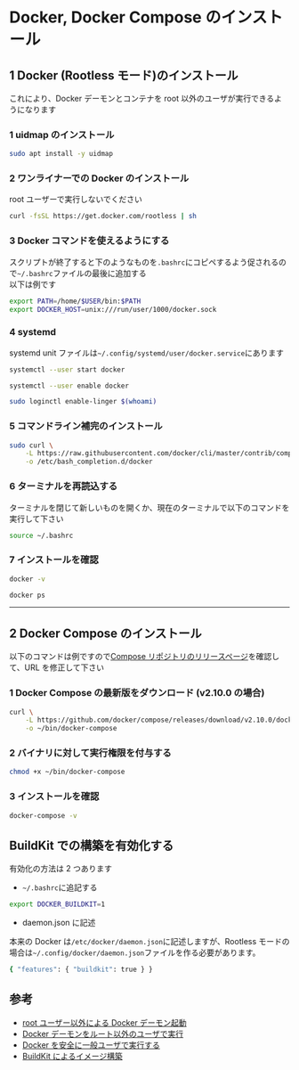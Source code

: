 # Docker, Docker Compose のインストール

## 1 Docker (Rootless モード)のインストール

これにより、Docker デーモンとコンテナを root 以外のユーザが実行できるようになります

### 1 uidmap のインストール

```bash
sudo apt install -y uidmap
```

### 2 ワンライナーでの Docker のインストール

root ユーザーで実行しないでください

```bash
curl -fsSL https://get.docker.com/rootless | sh
```

### 3 Docker コマンドを使えるようにする

スクリプトが終了すると下のようなものを`.bashrc`にコピペするよう促されるので`~/.bashrc`ファイルの最後に追加する  
以下は例です

```bash
export PATH=/home/$USER/bin:$PATH
export DOCKER_HOST=unix:///run/user/1000/docker.sock
```

### 4 systemd

systemd unit ファイルは`~/.config/systemd/user/docker.service`にあります

```bash
systemctl --user start docker
```

```bash
systemctl --user enable docker
```

```bash
sudo loginctl enable-linger $(whoami)
```

### 5 コマンドライン補完のインストール

```bash
sudo curl \
    -L https://raw.githubusercontent.com/docker/cli/master/contrib/completion/bash/docker \
    -o /etc/bash_completion.d/docker
```

### 6 ターミナルを再読込する

ターミナルを閉じて新しいものを開くか、現在のターミナルで以下のコマンドを実行して下さい

```bash
source ~/.bashrc
```

### 7 インストールを確認

```bash
docker -v
```

```bash
docker ps
```

---

## 2 Docker Compose のインストール

以下のコマンドは例ですので[Compose リポジトリのリリースページ](https://github.com/docker/compose/releases)を確認して、URL を修正して下さい

### 1 Docker Compose の最新版をダウンロード (v2.10.0 の場合)

```bash
curl \
    -L https://github.com/docker/compose/releases/download/v2.10.0/docker-compose-`uname -s`-`uname -m` \
    -o ~/bin/docker-compose
```

### 2 バイナリに対して実行権限を付与する

```bash
chmod +x ~/bin/docker-compose
```

### 3 インストールを確認

```bash
docker-compose -v
```

## BuildKit での構築を有効化する

有効化の方法は 2 つあります

- `~/.bashrc`に追記する

```bash
export DOCKER_BUILDKIT=1
```

- daemon.json に記述

本来の Docker は`/etc/docker/daemon.json`に記述しますが、Rootless モードの場合は`~/.config/docker/daemon.json`ファイルを作る必要があります。

```bash
{ "features": { "buildkit": true } }
```

## 参考

- [root ユーザー以外による Docker デーモン起動](https://matsuand.github.io/docs.docker.jp.onthefly/engine/security/rootless/)
- [Docker デーモンをルート以外のユーザで実行](https://docs.docker.jp/engine/security/rootless.html)
- [Docker を安全に一般ユーザで実行する](https://e-penguiner.com/rootless-docker-for-nonroot/)
- [BuildKit によるイメージ構築](https://matsuand.github.io/docs.docker.jp.onthefly/develop/develop-images/build_enhancements/)